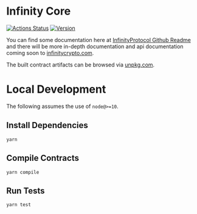 # Infinity Core

[![Actions Status](https://github.com/InfinityWallet/infinity-core/workflows/CI/badge.svg)](https://github.com/InfinityWallet/infinity-core/actions)
[![Version](https://img.shields.io/npm/v/@infinitywallet/core)](https://www.npmjs.com/package/@infinitywallet/core)


You can find some documentation here at [InfinityProtocol Github Readme](https://github.com/InfinityWallet/InfinityProtocol) and there will be more in-depth documentation and api documentation coming soon to [infinitycrypto.com](https://infinitycrypto.com).


The built contract artifacts can be browsed via [unpkg.com](https://unpkg.com/browse/@infinitywallet/core@latest/).

# Local Development

The following assumes the use of `node@>=10`.

## Install Dependencies

`yarn`

## Compile Contracts

`yarn compile`

## Run Tests

`yarn test`

